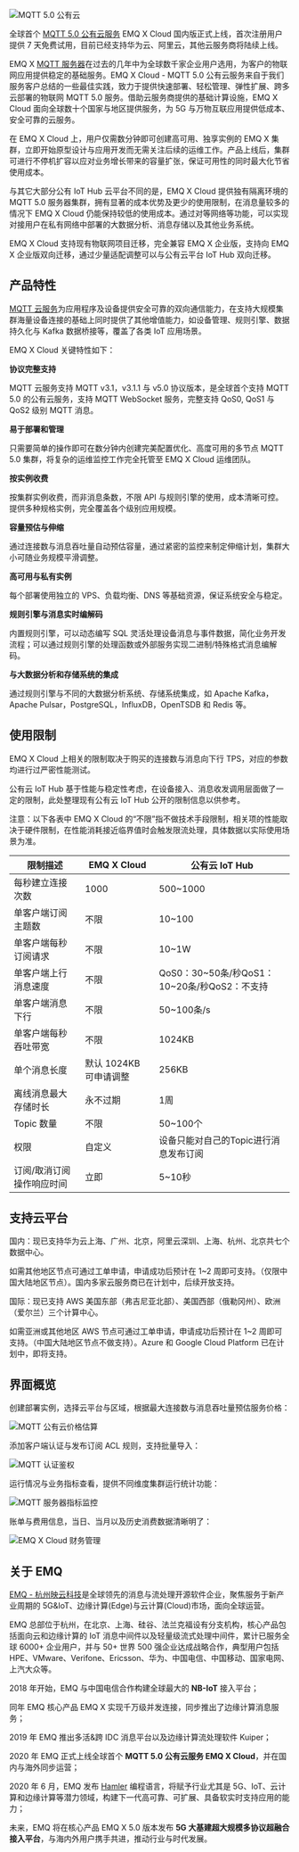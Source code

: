 ![MQTT 5.0 公有云](https://static.emqx.net/images/3a5367d7e54adc84c9e25f670add6437.png)

全球首个 [MQTT 5.0 公有云服务](https://cloud.emqx.io/) EMQ X Cloud 国内版正式上线，首次注册用户提供 7 天免费试用，目前已经支持华为云、阿里云，其他云服务商将陆续上线。

EMQ X [MQTT 服务器](https://www.emqx.cn/products/broker)在过去的几年中为全球数千家企业用户选用，为客户的物联网应用提供稳定的基础服务。EMQ X Cloud - MQTT 5.0 公有云服务来自于我们服务客户总结的一些最佳实践，致力于提供快速部署、轻松管理、弹性扩展、跨多云部署的物联网 MQTT 5.0 服务。借助云服务商提供的基础计算设施，EMQ X Cloud 面向全球数十个国家与地区提供服务，为 5G 与万物互联应用提供低成本、安全可靠的云服务。

在 EMQ X Cloud 上，用户仅需数分钟即可创建高可用、独享实例的 EMQ X 集群，立即开始原型设计与应用开发而无需关注后续的运维工作。产品上线后，集群可进行不停机扩容以应对业务增长带来的容量扩张，保证可用性的同时最大化节省使用成本。

与其它大部分公有 IoT Hub 云平台不同的是，EMQ X Cloud 提供独有隔离环境的 MQTT 5.0 服务器集群，拥有显著的成本优势及更少的使用限制，在消息量较多的情况下 EMQ X Cloud 仍能保持较低的使用成本。通过对等网络等功能，可以实现对接用户在私有网络中部署的大数据分析、消息存储以及其他业务系统。

EMQ X Cloud 支持现有物联网项目迁移，完全兼容 EMQ X 企业版，支持向 EMQ X 企业版双向迁移，通过少量适配调整可以与公有云平台 IoT Hub 双向迁移。



## 产品特性

[MQTT 云服务](https://cloud.emqx.io/)为应用程序及设备提供安全可靠的双向通信能力，在支持大规模集群海量设备连接的基础上同时提供了其他增值能力，如设备管理、规则引擎、数据持久化与 Kafka 数据桥接等，覆盖了各类 IoT 应用场景。

EMQ X Cloud 关键特性如下：

**协议完整支持**

MQTT 云服务支持 MQTT v3.1，v3.1.1 与 v5.0 协议版本，是全球首个支持 MQTT 5.0 的公有云服务，支持 MQTT WebSocket 服务，完整支持 QoS0, QoS1 与 QoS2 级别 MQTT 消息。

**易于部署和管理**

只需要简单的操作即可在数分钟内创建完美配置优化、高度可用的多节点 MQTT 5.0 集群，将复杂的运维监控工作完全托管至 EMQ X Cloud 运维团队。

**按实例收费**

按集群实例收费，而非消息条数，不限 API 与规则引擎的使用，成本清晰可控。提供多种规格实例，完全覆盖各个级别应用规模。

**容量预估与伸缩**

通过连接数与消息吞吐量自动预估容量，通过紧密的监控来制定伸缩计划，集群大小可随业务规模平滑调整。

**高可用与私有实例**

每个部署使用独立的 VPS、负载均衡、DNS 等基础资源，保证系统安全与稳定。

**规则引擎与消息实时编解码**

内置规则引擎，可以动态编写 SQL 灵活处理设备消息与事件数据，简化业务开发流程；可以通过规则引擎的处理函数或外部服务实现二进制/特殊格式消息编解码。

**与大数据分析和存储系统的集成**

通过规则引擎与不同的大数据分析系统、存储系统集成，如 Apache Kafka，Apache Pulsar，PostgreSQL，InfluxDB，OpenTSDB 和 Redis 等。



## 使用限制

EMQ X Cloud 上相关的限制取决于购买的连接数与消息向下行 TPS，对应的参数均进行过严密性能测试。

公有云 IoT Hub 基于性能与稳定性考虑，在设备接入、消息收发调用层面做了一定的限制，此处整理现有公有云 IoT Hub 公开的限制信息以供参考。

注意：以下各表中 EMQ X Cloud 的“不限”指不做技术手段限制，相关项的性能取决于硬件限制，在性能消耗接近临界值时会触发限流处理，具体数据以实际使用场景为准。

| 限制描述                  | EMQ X Cloud            | 公有云 IoT Hub                               |
| ------------------------- | ---------------------- | -------------------------------------------- |
| 每秒建立连接次数          | 1000                   | 500~1000                                     |
| 单客户端订阅主题数        | 不限                   | 10~100                                       |
| 单客户端每秒订阅请求      | 不限                   | 10~1W                                        |
| 单客户端上行消息速度      | 不限                   | QoS0：30~50条/秒QoS1：10~20条/秒QoS2：不支持 |
| 单客户端消息下行          | 不限                   | 50~100条/s                                   |
| 单客户端每秒吞吐带宽      | 不限                   | 1024KB                                       |
| 单个消息长度              | 默认 1024KB 可申请调整 | 256KB                                        |
| 离线消息最大存储时长      | 永不过期               | 1周                                          |
| Topic 数量                | 不限                   | 50~100个                                     |
| 权限                      | 自定义                 | 设备只能对自己的Topic进行消息发布订阅        |
| 订阅/取消订阅操作响应时间 | 立即                   | 5~10秒                                       |


## 支持云平台

国内：现已支持华为云上海、广州、北京，阿里云深圳、上海、杭州、北京共七个数据中心。

如需其他地区节点可通过工单申请，申请成功后预计在 1~2 周即可支持。（仅限中国大陆地区节点）。国内多家云服务商已在计划中，后续开放支持。



国际：现已支持 AWS 美国东部（弗吉尼亚北部）、美国西部（俄勒冈州）、欧洲（爱尔兰）三个计算中心。

如需亚洲或其他地区 AWS 节点可通过工单申请，申请成功后预计在 1~2 周即可支持。（中国大陆地区节点不做支持）。Azure 和 Google Cloud Platform 已在计划中，即将支持。



## 界面概览

创建部署实例，选择云平台与区域，根据最大连接数与消息吞吐量预估服务价格：

![MQTT 公有云价格估算](https://static.emqx.net/images/7f3273f6e7a28984094f8ef2bf5ce701.png)           

添加客户端认证与发布订阅 ACL 规则，支持批量导入：

![MQTT 认证鉴权](https://static.emqx.net/images/44027dce75955fb611d2e8f861e9be9a.png)

运行情况与业务指标查看，提供不同维度集群运行统计功能：

![MQTT 服务器指标监控](https://static.emqx.net/images/b846c4c0fc4fe795abe1059c51a67f16.png)           

账单与费用信息，当日、当月以及历史消费数据清晰明了：

![EMQ X Cloud 财务管理](https://static.emqx.net/images/7b9079726c73b8b4fb20f5e2547d1803.png)            



## 关于 EMQ

[EMQ - 杭州映云科技](https://www.emqx.cn/)是全球领先的消息与流处理开源软件企业，聚焦服务于新产业周期的 5G\&IoT、边缘计算(Edge)与云计算(Cloud)市场，面向全球运营。

EMQ 总部位于杭州，在北京、上海、硅谷、法兰克福设有分支机构，核心产品包括面向云和边缘计算的 IoT
消息中间件以及轻量级流式处理中间件，累计已服务全球 6000+ 企业用户，并与 50+ 世界 500 强企业达成战略合作，典型用户包括 HPE、VMware、Verifone、Ericsson、华为、中国电信、中国移动、国家电网、上汽大众等。

2018 年开始，EMQ 与中国电信合作构建全球最大的 **NB-IoT** 接入平台；

同年 EMQ 核心产品 EMQ X 实现千万级并发连接，同步推出了边缘计算消息服务；

2019 年 EMQ 推出多活&跨 IDC 消息平台以及边缘计算流处理软件 Kuiper；

2020 年 EMQ 正式上线全球首个 **MQTT 5.0 公有云服务 EMQ X Cloud**，并在国内与海外同步运营；

2020 年 6 月，EMQ 发布 [Hamler](https://www.hamler-lang.org/) 编程语言，将赋予行业尤其是 5G、IoT、云计算和边缘计算等潜力领域，构建下一代高可靠、可扩展、具备软实时支持应用的能力；

未来，EMQ 将在核心产品 EMQ X 5.0 版本发布 **5G 大基建超大规模多协议超融合接入平台**，与海内外用户携手共进，推动行业与时代发展。